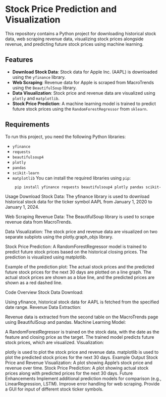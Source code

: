 # Stock Price Prediction and Visualization

This repository contains a Python project for downloading historical stock data, web scraping revenue data, visualizing stock prices alongside revenue, and predicting future stock prices using machine learning.

## Features

- **Download Stock Data**: Stock data for Apple Inc. (AAPL) is downloaded using the `yfinance` library.
- **Web Scraping**: Revenue data for Apple is scraped from MacroTrends using the `BeautifulSoup` library.
- **Data Visualization**: Stock price and revenue data are visualized using `plotly` and `matplotlib`.
- **Stock Price Prediction**: A machine learning model is trained to predict future stock prices using the `RandomForestRegressor` from `sklearn`.

## Requirements

To run this project, you need the following Python libraries:

- `yfinance`
- `requests`
- `beautifulsoup4`
- `plotly`
- `pandas`
- `scikit-learn`
- `matplotlib`
  You can install the required libraries using `pip`:
  ```bash
   pip install yfinance requests beautifulsoup4 plotly pandas scikit-learn matplotlib
  
Usage
Download Stock Data: The yfinance library is used to download historical stock data for the ticker symbol AAPL from January 1, 2020 to January 1, 2024.

Web Scraping Revenue Data: The BeautifulSoup library is used to scrape revenue data from MacroTrends.

Data Visualization: The stock price and revenue data are visualized on two separate subplots using the plotly.graph_objs library.

Stock Price Prediction: A RandomForestRegressor model is trained to predict future stock prices based on the historical closing prices. The prediction is visualized using matplotlib.

Example of the prediction plot:
The actual stock prices and the predicted future stock prices for the next 30 days are plotted on a line graph. The actual stock prices are shown as a blue line, and the predicted prices are shown as a red dashed line.

Code Overview
Stock Data Download:

Using yfinance, historical stock data for AAPL is fetched from the specified date range.
Revenue Data Extraction:

Revenue data is extracted from the second table on the MacroTrends page using BeautifulSoup and pandas.
Machine Learning Model:

A RandomForestRegressor is trained on the stock data, with the date as the feature and closing price as the target.
The trained model predicts future stock prices, which are visualized.
Visualization:

plotly is used to plot the stock price and revenue data.
matplotlib is used to plot the predicted stock prices for the next 30 days.
Example Output
Stock Price and Revenue Visualization: A plot showing Apple’s stock price and revenue over time.
Stock Price Prediction: A plot showing actual stock prices along with predicted prices for the next 30 days.
Future Enhancements
Implement additional prediction models for comparison (e.g., LinearRegression, LSTM).
Improve error handling for web scraping.
Provide a GUI for input of different stock ticker symbols.





















